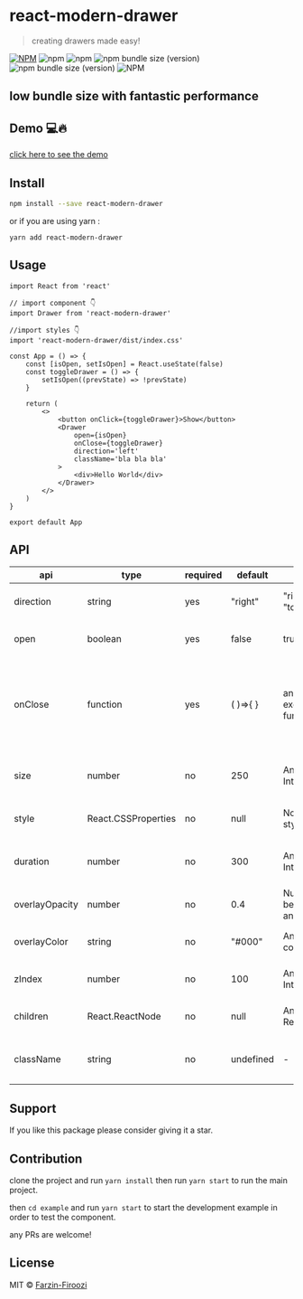 # react-modern-drawer

> creating drawers made easy!

[![NPM](https://img.shields.io/npm/v/react-modern-drawer.svg)](https://www.npmjs.com/package/react-modern-drawer) ![npm](https://img.shields.io/npm/dt/react-modern-drawer) ![npm](https://img.shields.io/npm/dw/react-modern-drawer) ![npm bundle size (version)](https://img.shields.io/bundlephobia/min/react-modern-drawer/1.0.2) ![npm bundle size (version)](https://img.shields.io/bundlephobia/minzip/react-modern-drawer/1.0.2) ![NPM](https://img.shields.io/npm/l/react-modern-drawer)

## low bundle size with fantastic performance

## Demo 💻🔥

[click here to see the demo](https://farzin-firoozi.github.io/react-modern-drawer/)

## Install

```bash
npm install --save react-modern-drawer
```

or if you are using yarn :

```
yarn add react-modern-drawer
```

## Usage

```tsx
import React from 'react'

// import component 👇
import Drawer from 'react-modern-drawer'

//import styles 👇
import 'react-modern-drawer/dist/index.css'

const App = () => {
    const [isOpen, setIsOpen] = React.useState(false)
    const toggleDrawer = () => {
        setIsOpen((prevState) => !prevState)
    }

    return (
        <>
            <button onClick={toggleDrawer}>Show</button>
            <Drawer
                open={isOpen}
                onClose={toggleDrawer}
                direction='left'
                className='bla bla bla'
            >
                <div>Hello World</div>
            </Drawer>
        </>
    )
}

export default App
```

## API

| api            | type                | required | default   | value                             | desciption                                                                                  |
| -------------- | ------------------- | -------- | --------- | --------------------------------- | ------------------------------------------------------------------------------------------- |
| direction      | string              | yes      | "right"   | "right" , "left" , "top","bottom" | Selecting the direction that drawer opens                                                   |
| open           | boolean             | yes      | false     | true , false                      | Select when to show drawer                                                                  |
| onClose        | function            | yes      | ( )=>{ }  | any executable function           | This function is called when clicking on backdrop layer usually used for closing the drawer |
| size           | number              | no       | 250       | Any positive Integer              | Determines the size of drawer in pixels                                                     |
| style          | React.CSSProperties | no       | null      | Normal stylings                   | Can be used for inline styles                                                               |
| duration       | number              | no       | 300       | Any positive Integer              | Determines the duration of opening the drawer                                               |
| overlayOpacity | number              | no       | 0.4       | Number between 0 and 1            | Determines the opacity of overlay                                                           |
| overlayColor   | string              | no       | "#000"    | Any color code                    | Determines the color of overlay                                                             |
| zIndex         | number              | no       | 100       | Any positive Integer              | Determines the zIndex of drawer                                                             |
| children       | React.ReactNode     | no       | null      | Any ReactNode                     | This is the same as props.children                                                          |
| className      | string              | no       | undefined | -                                 | normal regular classNames and stuff                                                         |

## Support

If you like this package please consider giving it a star.

## Contribution

clone the project and run `yarn install` then run `yarn start` to run the main project.

then `cd example` and run `yarn start` to start the development example in order to test the component.

any PRs are welcome!

## License

MIT © [Farzin-Firoozi](https://github.com/Farzin-Firoozi)
